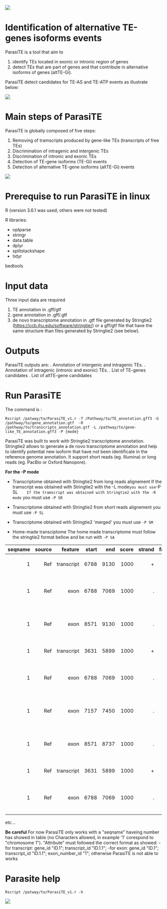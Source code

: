 ![](https://github.com/JBerthelier/ParasiTE/blob/master/logo.png)

# Identification of alternative TE-genes isoforms events

ParasiTE is a tool that aim to 
1) identify TEs located in exonic or intronic region of genes 
2) detect TEs that are part of genes and that contribute in alternative isoforms of genes (altTE-Gi).

ParasiTE detect candidates for TE-AS and TE-ATP events as illustrate below:


![](https://github.com/JBerthelier/ParasiTE/blob/master/ParasiTE_altTE-Gi_illustration.png)


# Main steps of ParasiTE

ParasiTE is globally composed of five steps:

1) Removing of tramscripts produced by gene-like TEs (transcripts of free TEs)
2) Discrimination of intragenic and intergenic TEs
3) Discrimination of intronic and exonic TEs
4) Detection of TE-gene isoforms (TE-Gi) events
5) Detection of alternative TE-gene isoforms (altTE-Gi) events


![](https://github.com/JBerthelier/ParasiTE/blob/master/ParasiTE_steps_illustration.png)

# Prerequise to run ParasiTE in linux

R (version 3.6.1 was used, others were not tested)

R libraries: 
- optparse
- stringr 
- data.table 
- dplyr 
- splitstackshape 
- tidyr

bedtools

# Input data

Three input data are required

1) TE annotation in .gff/gtf 
2) gene annotation in .gff/.gtf
3) de novo transcriptome annotation in .gtf file generated by Stringtie2 (https://ccb.jhu.edu/software/stringtie/)
or a gff/gtf file that have the same structure than files generated by Stringtie2 (see below).

# Outputs

ParasiTE outputs are:
. Annotation of intergenic and intragenic TEs.
. Annotation of intragenic (intronic and exonic) TEs.
. List of TE-genes candidates
. List of altTE-gene candidates


# Run ParasiTE

The command is :

`Rscript /patway/to/ParasiTE_v1.r -T /Pathway/to/TE_annotation.gff3 -G /pathway/to/gene_annotation.gtf 
-R /pathway/to/transcripts_annotation.gtf -L /pathway/to/gene-like_TE_annotation.gff3 -P {mode}`

ParasiTE was built to work with Stringtie2 transcriptome annotation. 
Stringtie2 allows to generate a de novo transcriptome annotation and help to identify potential new isoform that have not been identificate in the reference genome annotation. It support short reads (eg. Illumina) or long reads (eg. PacBio or Oxford Nanopore).

**For the -P mode**

- Transcriptome obtained with Stringtie2 from long reads alignement
If the tramscript was obtained with Stringtie2 with the -L mode` you must use `-P SL`   
If the tramscript was obtained with Stringtie2 with the -R mode` you must use `-P SR`  

- Transcriptome obtained with Stringtie2 from short reads alignement
 you must use `-P SL`  

- Transcriptome obtained with Stringtie2 'merged'
you must use `-P SM`   

- Home-made transciptome
The home made transcriptome must follow the stringtie2 format bellow and be run with `-P SA`  

| seqname| source | feature    | start | end  | score|strand|frame| attribute                                                 |
| -------:|------:| ----------:| -----:|-----:|-----:|-----:|----:|----------------------------------------------------------:|
| 1       |Ref    | transcript | 6788  | 9130 | 1000 | +    | .   |gene_id "ID.1"; transcript_id "ID.1.1";                    |
| 1       |Ref    | exon       | 6788  | 7069 | 1000 | .    | .   |gene_id "ID.1"; transcript_id "ID.1.1"; exon_number_id "1";|
| 1       |Ref    | exon       | 8571  | 9130 | 1000 | .    | .   |gene_id "ID.1"; transcript_id "ID.1.1"; exon_number_id "2";|
| 1       |Ref    | transcript | 3631  | 5899 | 1000 | +    | .   |gene_id "ID.1"; transcript_id "ID.1.2";                    |
| 1       |Ref    | exon       | 6788  | 7069 | 1000 | .    | .   |gene_id "ID.1"; transcript_id "ID.1.2"; exon_number_id "1";|
| 1       |Ref    | exon       | 7157  | 7450 | 1000 | .    | .   |gene_id "ID.1"; transcript_id "ID.1.2"; exon_number_id "2";|
| 1       |Ref    | exon       | 8571  | 8737 | 1000 | .    | .   |gene_id "ID.1"; transcript_id "ID.1.2"; exon_number_id "3";|
| 1       |Ref    | transcript | 3631  | 5899 | 1000 | +    | .   |gene_id "ID.2"; transcript_id "ID.2.1";                    |
| 1       |Ref    | exon       | 6788  | 7069 | 1000 | .    | .   |gene_id "ID.2"; transcript_id "ID.2.1"; exon_number_id "1";|
etc...

**Be careful** 
For now ParasiTE only works with a "seqname" haveing number has showed in table (no Characters allowed, in example '1' corespond to "chromosome 1").
"Attribute" must followed the correct format as showed: 
-for transcript:  gene_id "ID.1"; transcript_id "ID.1.1";
-for exon: gene_id "ID.1"; transcript_id "ID.1.1"; exon_number_id "1";
otherwise ParasiTE is not able to works

# Parasite help

`Rscript /patway/to/ParasiTE_v1.r -h`

![](https://github.com/JBerthelier/ParasiTE/blob/master/Help_illustration.PNG)




